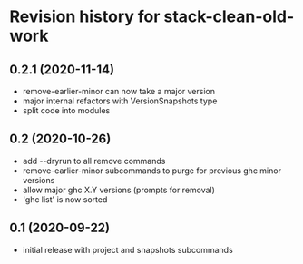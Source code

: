 # Revision history for stack-clean-old-work

## 0.2.1 (2020-11-14)
- remove-earlier-minor can now take a major version
- major internal refactors with VersionSnapshots type
- split code into modules

## 0.2 (2020-10-26)
- add --dryrun to all remove commands
- remove-earlier-minor subcommands to purge for previous ghc minor versions
- allow major ghc X.Y versions (prompts for removal)
- 'ghc list' is now sorted

## 0.1 (2020-09-22)
- initial release with project and snapshots subcommands
